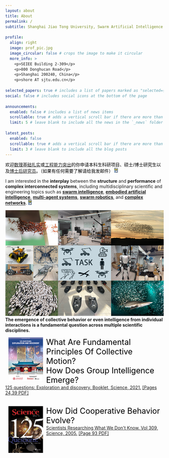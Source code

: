 ```yaml
---
layout: about
title: About
permalink: /
subtitle: Shanghai Jiao Tong University, Swarm Artificial Intelligence 

profile:
  align: right
  image: prof_pic.jpg
  image_circular: false # crops the image to make it circular
  more_info: >
    <p>SEIEE Building 2-309</p>
    <p>800 Donghucan Road</p>
    <p>Shanghai 200240, China</p>
    <p>shore AT sjtu.edu.cn</p>

selected_papers: true # includes a list of papers marked as "selected={true}"
social: false # includes social icons at the bottom of the page

announcements:
  enabled: false # includes a list of news items
  scrollable: true # adds a vertical scroll bar if there are more than 3 news items
  limit: 5 # leave blank to include all the news in the `_news` folder

latest_posts:
  enabled: false
  scrollable: true # adds a vertical scroll bar if there are more than 3 new posts items
  limit: 3 # leave blank to include all the blog posts
---
```


<span style="color:black;">欢迎<a href="/docs/publication">数理基础扎实</a>或<a href="/docs/research/swarm-AI">工程能力突出</a>的你申请本科生科研项目、硕士/博士研究生以及<a href="https://postd.sjtu.edu.cn/info/1086/5905.htm">博士后研究员</a>。（如果有任何需要了解请给我发邮件） </span><a href="/opening/"><img src="/assets/img/details_icon.png" style="zoom:15%;"/></a>


I am interested in the **interplay** between the **structure** and **performance** of **complex interconnected systems**, including multidisciplinary scientific and engineering topics such as [**swarm intelligence**](https://en.wikipedia.org/wiki/Swarm_intelligence), [**embodied artificial intelligence**](https://www.techtarget.com/searchenterpriseai/definition/embodied-AI), [**multi-agent systems**](https://en.wikipedia.org/wiki/Multi-agent_system), [**swarm robotics**](https://en.wikipedia.org/wiki/Swarm_robotics), and [**complex networks**](https://en.wikipedia.org/wiki/Complex_network). <a href="/projects/"><img src="/assets/img/details_icon.png" style="zoom:15%;"/></a>  

<a href="/projects/"><img src="/assets/img/research.png" width="600" /> </a>
<br/>
 <b> The emergence of collective behavior or even intelligence from individual interactions is a fundamental question across multiple scientific disciplines. </b>
<br/>
<div>
    <div> 
        <a href="https://www.science.org/content/resource/125-questions-exploration-and-discovery" ><img src= "/assets/img/125-science-questions/2021/sjtu-125.png" alt="" width="110" align="left" hspace="10" vspace="0"> </a>
    </div> 
    <span style="color:black;font-size:25px;">What Are Fundamental Principles Of Collective Motion? </span> <br/>
 <span style="color:black;font-size:25px;">How Does Group Intelligence Emerge?</span><br/>
    <a href="https://www.science.org/content/resource/125-questions-exploration-and-discovery" >125 questions: Exploration and discovery. Booklet, Science, 2021.</a> <a href="/assets/img/125-science-questions/2021/sjtu-125.pdf" >[Pages 24,39 PDF]</a>
<div><br/>

</div>
<br/>
    <div> 
        <a href="125-science-questions/2005/science_125.pdf" ><img src= "/assets/img/125-science-questions/2005/science_125.gif" alt="" width="110" align="left" hspace="10" vspace="0"></a>
    </div> 
    <span style="color:black;font-size:25px;"> How Did Cooperative Behavior Evolve?</span><br/>  
       <a href="https://www.science.org/doi/10.1126/science.309.5731.93" >Scientists Researching What We Don't Know.  Vol 309, Science, 2005.</a>  <a href="/assets/img/125-science-questions/2005/science_125.pdf" >[Page 93 PDF]</a>
</div>
<br/>
<br/>
<br/>
<br/>
<p><div style="width:150px;"><script type="text/javascript" id="clustrmaps" src="//clustrmaps.com/map_v2.js?d=qibxuIgajyF4nPWLrgu8bXeBOCIc9V_830nNux3l7LI&cl=ffffff&w=a"></script>  </div></p>

